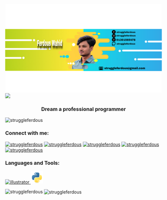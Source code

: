 ![logo](https://github.com/struggleferdous/struggle/blob/main/Picsart_23-10-13_14-17-24-798.png)
    <img src="https://readme-typing-svg.herokuapp.com/?font=Righteous&size=35&center=true&vCenter=true&width=500&height=70&duration=4000&lines=Hi+There!+👋;+I'm+Ferdous+Wahid!;" />
<h3 align="center">Dream a professional programmer</h3>

<p align="left"> <img src="https://komarev.com/ghpvc/?username=struggleferdous&label=Profile%20views&color=0e75b6&style=flat" alt="struggleferdous" /> </p>

<h3 align="left">Connect with me:</h3>
<p align="left">
<a href="https://twitter.com/struggleferdous" target="blank"><img align="center" src="https://raw.githubusercontent.com/rahuldkjain/github-profile-readme-generator/master/src/images/icons/Social/twitter.svg" alt="struggleferdous" height="30" width="40" /></a>
<a href="https://linkedin.com/in/struggleferdous" target="blank"><img align="center" src="https://raw.githubusercontent.com/rahuldkjain/github-profile-readme-generator/master/src/images/icons/Social/linked-in-alt.svg" alt="struggleferdous" height="30" width="40" /></a>
<a href="https://fb.com/struggleferdous" target="blank"><img align="center" src="https://raw.githubusercontent.com/rahuldkjain/github-profile-readme-generator/master/src/images/icons/Social/facebook.svg" alt="struggleferdous" height="30" width="40" /></a>
<a href="https://instagram.com/struggleferdous" target="blank"><img align="center" src="https://raw.githubusercontent.com/rahuldkjain/github-profile-readme-generator/master/src/images/icons/Social/instagram.svg" alt="struggleferdous" height="30" width="40" /></a>
<a href="https://www.hackerrank.com/struggleferdous" target="blank"><img align="center" src="https://raw.githubusercontent.com/rahuldkjain/github-profile-readme-generator/master/src/images/icons/Social/hackerrank.svg" alt="struggleferdous" height="30" width="40" /></a>
</p>

<h3 align="left">Languages and Tools:</h3>
<p align="left"> <a href="https://www.adobe.com/in/products/illustrator.html" target="_blank" rel="noreferrer"> <img src="https://www.vectorlogo.zone/logos/adobe_illustrator/adobe_illustrator-icon.svg" alt="illustrator" width="40" height="40"/> </a> <a href="https://www.python.org" target="_blank" rel="noreferrer"> <img src="https://raw.githubusercontent.com/devicons/devicon/master/icons/python/python-original.svg" alt="python" width="40" height="40"/> </a> </p>

<p><img align="left" src="https://github-readme-stats.vercel.app/api/top-langs?username=struggleferdous&show_icons=true&locale=en&layout=compact" alt="struggleferdous" /></p>

<p>&nbsp;<img align="center" src="https://github-readme-stats.vercel.app/api?username=struggleferdous&show_icons=true&locale=en" alt="struggleferdous" /></p>
 


